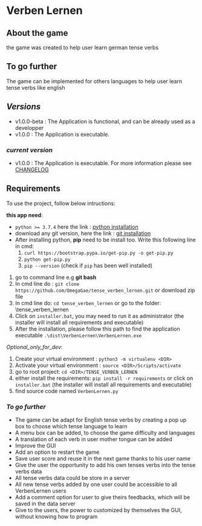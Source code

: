 # **Verben Lernen**

## About the game

the game was created to help user learn german tense verbs

## To go further

The game can be implemented for others languages to help user learn tense verbs like english

## _Versions_

* v1.0.0-beta : The Application is functional, and can be already used as a developper
* v1.0.0 : The Application is executable.

### _current version_

* v1.0.0 : The Application is executable. For more information please see [CHANGELOG](https://github.com/OmegaGae/tense_verben_lernen/blob/main/CHANGELOG.md)

## Requirements

To use the project, follow below intructions:

**this app need**:

* ``python >= 3.7.4`` here the link : [python installation](https://www.python.org/)
* download any git version, here the link : [git installation](https://git-scm.com/download/win)
* After installing python, **pip** need to be install too. Write this following line in cmd:
  1. ``curl https://bootstrap.pypa.io/get-pip.py -o get-pip.py``
  2. ``python get-pip.py``
  3. ``pip --version`` (check if ``pip`` has been well installed)

1. go to command line e.g **git bash**
2. In cmd line do : ``git clone https://github.com/OmegaGae/tense_verben_lernen.git`` or download zip file
3. In cmd line do: ``cd tense_verben_lernen`` or go to the folder: \tense_verben_lernen
4. Click on ``installer.bat``, you may need to run it as administrator (the installer will install all requirements and executable)
5. After the installation, please follow this path to find the application executable ``.\dist\VerbenLernen\VerbenLernen.exe``

_Optional_only_for_dev_:

  1. Create your virtual environment : `` python3 -m virtualenv <DIR> ``
  2. Activate your virtual environment : ``source <DIR>/Scripts/activate``
  3. go to root project: `` cd <DIR>/TENSE_VERBEN_LERNEN ``
  4. either install the requirements: `` pip install -r requirements `` or click on ``installer.bat`` (the installer will install all requirements and executable)
  5. find source code named  `VerbenLernen.py`

### _To go further_

* The game can be adapt for English tense verbs by creating a pop up box to choose which tense language to learn
* A menu box can be added, to choose the game difficulty and languages
* A translation of each verb in user mother tongue can be added
* Improve the GUI
* Add an option to restart the game
* Save user score and reuse it in the next game thanks to his user name
* Give the user the opportunity to add his own tenses verbs into the tense verbs data
* All tense verbs data could be store in a server
* All new tense verbs added by one user could be accessible to all VerbenLernen users
* Add a comment option for user to give theirs feedbacks, which will be saved in the data server
* Give to the users, the power to customized by themselves the GUI, without knowing how to program

